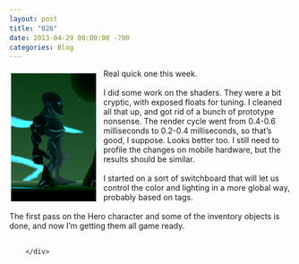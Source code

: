 ```yaml
---
layout: post
title: "026"
date: 2013-04-29 00:00:00 -700
categories: Blog
---
```


<div class="blog-content">
				<span class='imgPusher' style='float:left;height:0px'></span><span style='z-index:10;position:relative;float:left;;clear:left;margin-top:0px;*margin-top:0px'><a><img src="/uploads/5515625.png" style="margin-top: 5px; margin-bottom: 10px; margin-left: 0px; margin-right: 10px; border-width:1px;padding:3px;" alt="Picture" class="galleryImageBorder"></a><div style="display: block; font-size: 90%; margin-top: -10px; margin-bottom: 10px; text-align: center;"></div></span> <div class="paragraph" style="text-align:left;display:block;">Real quick one this week.&nbsp;<br><br>I did some work on the shaders. They were a bit cryptic, with exposed floats for tuning. I cleaned all that up, and got rid of a bunch of prototype nonsense. The render cycle went from 0.4-0.6 milliseconds to 0.2-0.4 milliseconds, so that&rsquo;s good, I suppose. Looks better too. I still need to profile the changes on mobile hardware, but the results should be similar.&nbsp;<br><br>I started on a sort of switchboard that will let us control the color and lighting in a more global way, probably based on tags.&nbsp;<br><br>The first pass on the Hero character and some of the inventory objects is done, and now I&rsquo;m getting them all game ready.&nbsp;<br></div> <hr style="width:100%;clear:both;visibility:hidden;">

		</div>
        